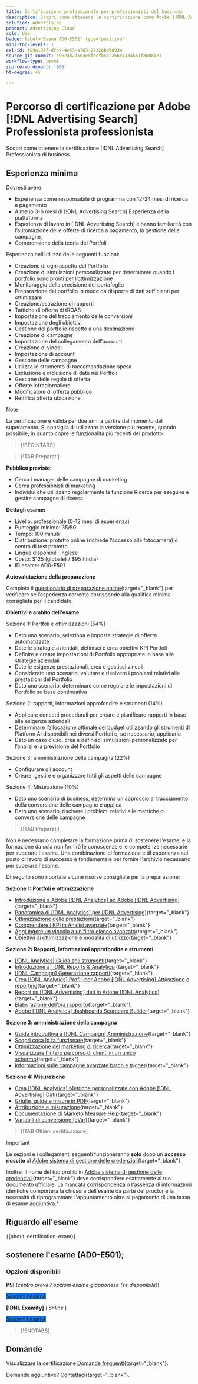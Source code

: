 ```yaml
---
title: Certificazione professionale per professionisti del business
description: Scopri come ottenere la certificazione come Adobe [!DNL Advertising Search] Professionista di business.
solution: Advertising
product: Advertising Cloud
role: User
badge: label="Esame AD0-E501" type="positivo"
mini-toc-levels: 1
exl-id: f89a197f-dfe9-4e53-a783-97326bd6d934
source-git-commit: e9624821103e8fecfb5c2266e1434551f8008487
workflow-type: tm+mt
source-wordcount: '905'
ht-degree: 4%

---
```


# Percorso di certificazione per Adobe [!DNL Advertising Search] Professionista professionista

Scopri come ottenere la certificazione [!DNL Advertising Search] Professionista di business.

## Esperienza minima

Dovresti avere:

* Esperienza come responsabile di programma con 12-24 mesi di ricerca a pagamento
* Almeno 3-6 mesi di [!DNL Advertising Search] Esperienza della piattaforma
* Esperienza di lavoro in [!DNL Advertising Search] e hanno familiarità con l’automazione delle offerte di ricerca a pagamento, la gestione delle campagne,
* Comprensione della teoria dei Portfoli

Esperienza nell’utilizzo delle seguenti funzioni:

* Creazione di ogni aspetto del Portfolio
* Creazione di simulazioni personalizzate per determinare quando i portfolio sono pronti per l’ottimizzazione
* Monitoraggio della precisione del portafoglio
* Preparazione dei portfolio in modo da disporre di dati sufficienti per ottimizzare
* Creazione/estrazione di rapporti
* Tattiche di offerta di tROAS
* Impostazione del tracciamento delle conversioni
* Impostazione degli obiettivi
* Gestione del portfolio rispetto a una destinazione
* Creazione di campagne
* Impostazione del collegamento dell&#39;account
* Creazione di vincoli
* Impostazione di account
* Gestione delle campagne
* Utilizza lo strumento di raccomandazione spesa
* Esclusione e inclusione di date nei Portfoli
* Gestione delle regole di offerta
* Offerte infragiornaliere
* Modificatore di offerta pubblico
* Rettifica offerta ubicazione

>[!NOTE]
>
>La certificazione è valida per due anni a partire dal momento del superamento. Si consiglia di utilizzare la versione più recente, quando possibile, in quanto copre le funzionalità più recenti del prodotto.

>[!BEGINTABS]

>[!TAB Preparati]

**Pubblico previsto:**

* Cerca i manager delle campagne di marketing
* Cerca professionisti di marketing
* Individui che utilizzano regolarmente la funzione Ricerca per eseguire e gestire campagne di ricerca

**Dettagli esame:**

* Livello: professionale (0-12 mesi di esperienza)
* Punteggio minimo: 35/50
* Tempo: 100 minuti
* Distribuzione: protetto online (richiede l’accesso alla fotocamera) o centro di test protetto
* Lingue disponibili: inglese
* Costo: $125 (globale) / $95 (India)
* ID esame: AD0-E501

**Autovalutazione della preparazione**

Completa il [questionario di preparazione online](https://scorpion.caveon.com/launchpad/ad-q-e407-readiness-questionnaire-for-adobe-target-architect-master-exam-copy-2yfz3t/ad-q-e501-readiness-questionnaire-for-adobe-advertising-cloud-search-business-practitioner-professional-exam){target="_blank"} per verificare se l’esperienza corrente corrisponde alla qualifica minima consigliata per il candidato.

**Obiettivi e ambito dell&#39;esame**

Sezione 1: Portfoli e ottimizzazioni (54%)

* Dato uno scenario, seleziona e imposta strategie di offerta automatizzate
* Date le strategie aziendali, definisci e crea obiettivi KPI Portfoli
* Definire e creare impostazioni di Portfolio appropriate in base alle strategie aziendali
* Date le esigenze prestazionali, crea e gestisci vincoli
* Considerato uno scenario, valutare e risolvere i problemi relativi alle prestazioni del Portfolio
* Dato uno scenario, determinare come regolare le impostazioni di Portfolio su base continuativa

Sezione 2: rapporti, informazioni approfondite e strumenti (14%)

* Applicare concetti procedurali per creare e pianificare rapporti in base alle esigenze aziendali
* Determinare l’allocazione ottimale del budget utilizzando gli strumenti di Platform AI disponibili nei diversi Portfoli e, se necessario, applicarla
* Dato un caso d’uso, crea e definisci simulazioni personalizzate per l’analisi e la previsione del Portfolio

Sezione 3: amministrazione della campagna (22%)

* Configurare gli account
* Creare, gestire e organizzare tutti gli aspetti delle campagne

Sezione 4: Misurazione (10%)

* Dato uno scenario di business, determina un approccio al tracciamento della conversione delle campagne e applica
* Dato uno scenario, risolvere i problemi relativi alle metriche di conversione delle campagne

>[!TAB Preparati]

Non è necessario completare la formazione prima di sostenere l&#39;esame, e la formazione da sola non fornirà le conoscenze e le competenze necessarie per superare l&#39;esame. Una combinazione di formazione e di esperienza sul posto di lavoro di successo è fondamentale per fornire l&#39;archivio necessario per superare l&#39;esame.

Di seguito sono riportate alcune risorse consigliate per la preparazione:

**Sezione 1: Portfoli e ottimizzazione**

* [Introduzione a Adobe [!DNL Analytics] ad Adobe [!DNL Advertising]](https://experienceleague.adobe.com/docs/advertising-cloud-learn/tutorials/analytics/intro-a4adc.html){target="_blank"}
* [Panoramica di [!DNL Analytics] per [!DNL Advertising]](https://experienceleague.adobe.com/docs/advertising-cloud/integrations/analytics/overview.html){target="_blank"}
* [Ottimizzazione delle prestazioni](https://business.adobe.com/in/products/advertising/performance-optimization.html){target="_blank"}
* [Comprendere i KPI in Analisi avanzate](https://experienceleague.adobe.com/docs/workfront-learn/tutorials-workfront/reporting/enhanced-analytics/10-kpis-overview.html){target="_blank"}
* [Aggiungere un vincolo a un filtro elenco avanzato](https://experienceleague.adobe.com/docs/marketo/using/product-docs/core-marketo-concepts/smart-lists-and-static-lists/using-smart-lists/add-a-constraint-to-a-smart-list-filter.html){target="_blank"}
* [Obiettivi di ottimizzazione e modalità di utilizzo](https://experienceleague.adobe.com/docs/advertising-cloud/dsp/optimization/optimization-goals.html){target="_blank"}

**Sezione 2: Rapporti, informazioni approfondite e strumenti**

* [[!DNL Analytics] Guida agli strumenti](https://experienceleague.adobe.com/docs/analytics/analyze/home.html?lang=it){target="_blank"}
* [Introduzione a [!DNL Reports & Analytics]](https://experienceleague.adobe.com/docs/analytics/analyze/reports-analytics/getting-started.html?lang=it){target="_blank"}
* [[!DNL Campaign] Generazione rapporti](https://business.adobe.com/in/products/campaign/campaign-reporting.html){target="_blank"}
* [Crea [!DNL Analytics] Profili per Adobe [!DNL Advertising] Attivazione e reporting](https://experienceleague.adobe.com/docs/advertising-cloud-learn/tutorials/analytics/analytics-profiles-a4adc.html){target="_blank"}
* [Report su [!DNL Advertising] dati in Adobe [!DNL Analytics]](https://experienceleague.adobe.com/docs/analytics/integration/advertising-analytics/advertising-analytics-workflow/aa-report-ad-data-an.html){target="_blank"}
* [Elaborazione dell’ora rapporto](https://experienceleague.adobe.com/docs/analytics/components/virtual-report-suites/vrs-report-time-processing.html?lang=it){target="_blank"}
* [Adobe [!DNL Analytics] dashboards Scorecard Builder](https://experienceleague.adobe.com/docs/analytics-learn/tutorials/additional-tools/analytics-dashboards/adobe-analytics-dashboards-scorecard-builder.html?lang=it){target="_blank"}

**Sezione 3: amministrazione della campagna**

* [Guida introduttiva a [!DNL Campaign] Amministrazione](https://experienceleague.adobe.com/docs/campaign-standard/using/administrating/get-started-campaign-administration.html){target="_blank"}
* [Scopri cosa lo fa funzionare](https://business.adobe.com/in/products/campaign/campaign-management.html){target="_blank"}
* [Ottimizzazione del marketing di ricerca](https://www.adobe.com/content/dam/www/us/en/avstg/search-marketing-management/pdfs/Adobe_Advertising_Cloud_Search_Marketing_Tips_and_Tricks_Sheet.pdf){target="_blank"}
* [Visualizzare l&#39;intero percorso di clienti in un unico schermo](https://business.adobe.com/in/products/campaign/adobe-campaign.html){target="_blank"}
* [Informazioni sulle campagne avanzate batch e trigger](https://experienceleague.adobe.com/docs/marketo/using/product-docs/core-marketo-concepts/smart-campaigns/creating-a-smart-campaign/understanding-batch-and-trigger-smart-campaigns.html){target="_blank"}

**Sezione 4: Misurazione**

* [Crea [!DNL Analytics] Metriche personalizzate con Adobe [!DNL Advertising] Dati](https://experienceleague.adobe.com/docs/advertising-cloud-learn/tutorials/analytics/analytics-custom-metrics-a4adc.html){target="_blank"}
* [Griglie, guide e misure in PDF](https://helpx.adobe.com/in/acrobat/using/grids-guides-measurements-pdfs.html){target="_blank"}
* [Attribuzione e misurazione](https://business.adobe.com/in/products/advertising/attribution-measurement.html){target="_blank"}
* [Documentazione di Marketo Measure Help](https://experienceleague.adobe.com/docs/marketo-measure/using/home.html){target="_blank"}
* [Variabili di conversione (eVar)](https://experienceleague.adobe.com/docs/analytics/admin/admin-tools/manage-report-suites/edit-report-suite/conversion-variables/conversion-var-admin.html){target="_blank"}

>[!TAB Ottieni certificazione]

>[!IMPORTANT]
>
>Le sezioni e i collegamenti seguenti funzioneranno **solo**  dopo un **accesso riuscito** al [Adobe sistema di gestione delle credenziali](https://www.certmetrics.com/adobe){target="_blank"}.
>
>Inoltre, il nome del tuo profilo in [Adobe sistema di gestione delle credenziali](https://www.certmetrics.com/adobe){target="_blank"} deve corrispondere esattamente al tuo documento ufficiale. La mancata corrispondenza o l&#39;assenza di informazioni identiche comporterà la chiusura dell&#39;esame da parte del proctor e la necessità di riprogrammare l&#39;appuntamento oltre al pagamento di una tassa di esame aggiuntiva.*


## Riguardo all&#39;esame

{{about-certification-exam}}

## sostenere l&#39;esame (AD0-E501);

### Opzioni disponibili

**PSI** (*centro prove / opzioni esame giapponese (se disponibile)*)

<a href="https://www.certmetrics.com/adobe/candidate/psi_sso_adobe.aspx?redir=yes&amp;ec=AD0-E501" target="_blank" class="spectrum-Button spectrum-Button--fill spectrum-Button--accent spectrum-Button--sizeM is-margin-bottom-big-big at-element-click-tracking" style="background-color:#1473E6">

<span class="spectrum-Button-label has-no-wrap">
   Sostieni l'esame
</span>
</a>

**[!DNL Examity]** ( *online* )

<a href="https://www.certmetrics.com/adobe/candidate/examity_sso.aspx?eid=AD0-E501" target="_blank" class="spectrum-Button spectrum-Button--fill spectrum-Button--accent spectrum-Button--sizeM is-margin-bottom-big-big at-element-click-tracking" style="background-color:#1473E6">

<span class="spectrum-Button-label has-no-wrap">
   Sostieni l'esame
</span>
</a>

>[!ENDTABS]

## Domande

Visualizzare la certificazione [Domande frequenti](https://experienceleague.adobe.com/docs/certification/certification/faq.html){target="_blank"}.

Domande aggiuntive? [Contattaci](mailto:certif@adobe.com){target="_blank"}.
